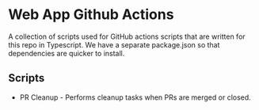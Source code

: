 # Web App Github Actions

A collection of scripts used for GitHub actions scripts that are written for this repo in Typescript. We have a separate package.json so that dependencies are quicker to install.

## Scripts
- PR Cleanup - Performs cleanup tasks when PRs are merged or closed.